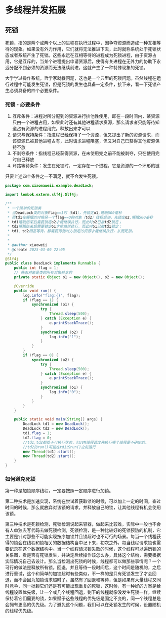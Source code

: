 # 多线程并发拓展

## 死锁

死锁，指的是两个或两个以上的进程在执行过程中，因争夺资源而造成一种互相等待的现象。如果没有外力作用，它们就将无法推进下去，此时就称系统处于死锁状态或者系统产生了死锁。这些永远在互相等待的进程成为死锁进程，由于资源占用，它是互斥的，当某个进程提出申请资源后，使得有关进程在无外力的协助下永远分配不到必须的资源而无法继续前进，这就产生了一种特殊现象的死锁。

大学学过操作系统，哲学家就餐问题，这也是一个典型的死锁问题。虽然线程在运行过程中可能发生死锁，但是死锁的发生也具备一定条件，接下来，看一下死锁产生必须具备的四个必要条件。

### 死锁 - 必要条件

1. 互斥条件：进程对所分配到的资源进行排他性使用，即在一段时间内，某资源只由一个进程占用，如果此时还有其他进程请求资源，那么请求者只能等待知道占有资源的进程用完，释放出来才可以
2. 请求与保持条件：指进程已经保持了一个资源，但又提出了新的资源请求，而该资源已被其他进程占有，此时请求进程阻塞，但又对自己已获得其他资源保持不放
3. 不剥夺条件：指线程已经获得资源，在未使用完之前不能被剥夺，只在使用完时自己释放
4. 环路等待条件：发生在死锁时，一定存在一个进程，它是资源的一个环形的链

只要上述四个条件之一不满足，就不会发生死锁。

```java
package com.xiaomaweii.example.deadLock;

import lombok.extern.slf4j.Slf4j;

/**
 * 一个简单的死锁类
 * 当DeadLock类的对象flag==1时（td1），先锁定o1,睡眠500毫秒
 * 而td1在睡眠的时候另一个flag==0的对象（td2）线程启动，先锁定o2,睡眠500毫秒
 * td1睡眠结束后需要锁定o2才能继续执行，而此时o2已被td2锁定；
 * td2睡眠结束后需要锁定o1才能继续执行，而此时o1已被td1锁定；
 * td1、td2相互等待，都需要得到对方锁定的资源才能继续执行，从而死锁。
 *
 *
 * @author xiaoweii
 * @create 2025-03-09 22:05
 */
@Slf4j
public class DeadLock implements Runnable {
    public int flag = 1;
    // 静态对象是类的所有对象共享的
    private static Object o1 = new Object(), o2 = new Object();

    @Override
    public void run() {
        log.info("flag:{}", flag);
        if (flag == 1) {
            synchronized (o1) {
                try {
                    Thread.sleep(500);
                } catch (Exception e) {
                    e.printStackTrace();
                }
                synchronized (o2) {
                    log.info("1");
                }
            }
        }
        if (flag == 0) {
            synchronized (o2) {
                try {
                    Thread.sleep(500);
                } catch (Exception e) {
                    e.printStackTrace();
                }
                synchronized (o1) {
                    log.info("0");
                }
            }
        }
    }

    public static void main(String[] args) {
        DeadLock td1 = new DeadLock();
        DeadLock td2 = new DeadLock();
        td1.flag = 1;
        td2.flag = 0;
        //td1,td2都处于可执行状态，但JVM线程调度先执行哪个线程是不确定的。
        //td2的run()可能在td1的run()之前运行
        new Thread(td1).start();
        new Thread(td2).start();
    }
}

```

### 如何避免死锁

第一种是加锁顺序线程，一定要按照一定顺序进行加锁。

第二种技术是加速实现，系统在尝试着获取锁的时候，可以加上一定的时间，查过时间的时候，那么就放弃对该锁的请求，并释放自己的锁，让其他线程有机会使用该锁。

第三种技术是死锁检测，死锁检测说起来容器，做起来比较难，实际中一般也不会有人单独去写代码去做死锁检测，死锁检测，是一种比较好的死锁预防的机制，它主要是针对那些不可能实现按序加锁并且锁超时也不可行的场景。每当一个线程获得的锁会在线程和锁相关的数据结构当中记下来，初次之外，每当线程请求锁也需要记录在这个数据结构中。当一个线程请求锁失败的时候，这个线程可以遍历锁的关系图，看是否有死锁发生，并决定后续操作该怎么办，具体这个结构，需要根据实际情况自己去设计。那么当检测出死锁的时候，线程都可以做那些事情呢？一个可行的做法是释放所有锁，回退，并且等待一段时间后，这个时间是随机的，之后进行重试，这个和简单的加锁超时有些类似，不一样的是只有死锁发生了才会回退，而不会因为加锁请求超时了。虽然有了回退和等待，但是如果有大量线程又同时竞争，同一批锁它们还是有可能出现重复的死锁，这时候，有一种好的方案是给线程设置优先级，让一个或几个线程回退，剩下的线程就像没发生死锁一样，继续保持着它们需要的锁，如果赋予这些线程的优先级是固定不变的，同一个线程总是会拥有更高的优先级。为了避免这个问题，我们可以在死锁发生的时候，设置随机的线程优先级。

